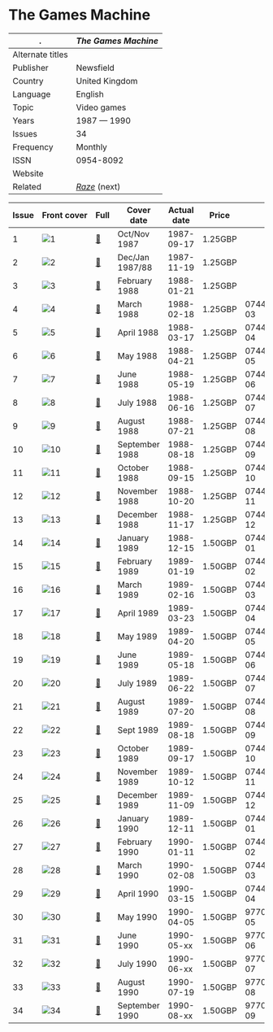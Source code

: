 # The Games Machine

. | _The Games Machine_
--- | ---
Alternate titles | 
Publisher | Newsfield
Country | United Kingdom
Language | English
Topic | Video games
Years | 1987 &mdash; 1990
Issues | 34
Frequency | Monthly
ISSN | 0954-8092
Website | 
Related | _[Raze](Raze.md)_ (next)

Issue | Front&nbsp;cover | Full | Cover date | Actual date | Price | Barcode | Extras
----- | ---------------- | ---- | ---------- | ----------- | ----- | ------- | ------
1|![1](gamesmachine/01.png)|[🔗][1]|Oct/Nov 1987|1987-09-17|1.25GBP||
2|![2](gamesmachine/02.png)|[🔗][2]|Dec/Jan 1987/88|1987-11-19|1.25GBP||
3|![3](gamesmachine/03.png)|[🔗][3]|February 1988|1988-01-21|1.25GBP||
4|![4](gamesmachine/04.png)|[🔗][4]|March 1988|1988-02-18|1.25GBP|074470726708-03|
5|![5](gamesmachine/05.png)|[🔗][5]|April 1988|1988-03-17|1.25GBP|074470726708-04|
6|![6](gamesmachine/06.png)|[🔗][6]|May 1988|1988-04-21|1.25GBP|074470726708-05|
7|![7](gamesmachine/07.png)|[🔗][7]|June 1988|1988-05-19|1.25GBP|074470726708-06|
8|![8](gamesmachine/08.png)|[🔗][8]|July 1988|1988-06-16|1.25GBP|074470726708-07|
9|![9](gamesmachine/09.png)|[🔗][9]|August 1988|1988-07-21|1.25GBP|074470726708-08|
10|![10](gamesmachine/10.png)|[🔗][10]|September 1988|1988-08-18|1.25GBP|074470726708-09|
11|![11](gamesmachine/11.png)|[🔗][11]|October 1988|1988-09-15|1.25GBP|074470726708-10|
12|![12](gamesmachine/12.png)|[🔗][12]|November 1988|1988-10-20|1.25GBP|074470726708-11|
13|![13](gamesmachine/13.png)|[🔗][13]|December 1988|1988-11-17|1.25GBP|074470726708-12|
14|![14](gamesmachine/14.png)|[🔗][14]|January 1989|1988-12-15|1.50GBP|074470726708-01|
15|![15](gamesmachine/15.png)|[🔗][15]|February 1989|1989-01-19|1.50GBP|074470726708-02|
16|![16](gamesmachine/16.png)|[🔗][16]|March 1989|1989-02-16|1.50GBP|074470726708-03|
17|![17](gamesmachine/17.png)|[🔗][17]|April 1989|1989-03-23|1.50GBP|074470726708-04|
18|![18](gamesmachine/18.png)|[🔗][18]|May 1989|1989-04-20|1.50GBP|074470726708-05|
19|![19](gamesmachine/19.png)|[🔗][19]|June 1989|1989-05-18|1.50GBP|074470726708-06|
20|![20](gamesmachine/20.png)|[🔗][20]|July 1989|1989-06-22|1.50GBP|074470726708-07|
21|![21](gamesmachine/21.png)|[🔗][21]|August 1989|1989-07-20|1.50GBP|074470726708-08|
22|![22](gamesmachine/22.png)|[🔗][22]|Sept 1989|1989-08-18|1.50GBP|074470726708-09|
23|![23](gamesmachine/23.png)|[🔗][23]|October 1989|1989-09-17|1.50GBP|074470726708-10|
24|![24](gamesmachine/24.png)|[🔗][24]|November 1989|1989-10-12|1.50GBP|074470726708-11|
25|![25](gamesmachine/25.png)|[🔗][25]|December 1989|1989-11-09|1.50GBP|074470726708-12|
26|![26](gamesmachine/26.png)|[🔗][26]|January 1990|1989-12-11|1.50GBP|074470726708-01|
27|![27](gamesmachine/27.png)|[🔗][27]|February 1990|1990-01-11|1.50GBP|074470726708-02|
28|![28](gamesmachine/28.png)|[🔗][28]|March 1990|1990-02-08|1.50GBP|074470726708-03|
29|![29](gamesmachine/29.png)|[🔗][29]|April 1990|1990-03-15|1.50GBP|074470726708-04|
30|![30](gamesmachine/30.png)|[🔗][30]|May 1990|1990-04-05|1.50GBP|9770954809004-05|
31|![31](gamesmachine/31.png)|[🔗][31]|June 1990|1990-05-xx|1.50GBP|9770954809004-06|
32|![32](gamesmachine/32.png)|[🔗][32]|July 1990|1990-06-xx|1.50GBP|9770954809004-07|
33|![33](gamesmachine/33.png)|[🔗][33]|August 1990|1990-07-19|1.50GBP|9770954809004-08|
34|![34](gamesmachine/34.png)|[🔗][34]|September 1990|1990-08-xx|1.50GBP|9770954809004-09|

[1]: https://archive.org/details/The_Games_Machine_Issue_01
[2]: https://archive.org/details/The_Games_Machine_Issue_002
[3]: https://archive.org/details/The_Games_Machine_Issue_003
[4]: https://archive.org/details/The_Games_Machine_Issue_004
[5]: https://archive.org/details/The_Games_Machine_Issue_005
[6]: https://archive.org/details/The_Games_Machine_Issue_006
[7]: https://archive.org/details/The_Games_Machine_Issue_007
[8]: https://archive.org/details/The_Games_Machine_Issue_008
[9]: https://archive.org/details/The_Games_Machine_Issue_009
[10]: https://archive.org/details/The_Games_Machine_Issue_0010
[11]: https://archive.org/details/The_Games_Machine_Issue_011
[12]: https://archive.org/details/The_Games_Machine_Issue_012
[13]: https://archive.org/details/The_Games_Machine_Issue_013
[14]: https://archive.org/details/The_Games_Machine_Issue_014
[15]: https://archive.org/details/The_Games_Machine_Issue_015
[16]: https://archive.org/details/The_Games_Machine_Issue_016
[17]: https://archive.org/details/The_Games_Machine_Issue_017
[18]: https://archive.org/details/The_Games_Machine_Issue_018
[19]: https://archive.org/details/The_Games_Machine_Issue_019
[20]: https://archive.org/details/The_Games_Machine_Issue_020
[21]: https://archive.org/details/The_Games_Machine_Issue_021
[22]: https://archive.org/details/The_Games_Machine_Issue_022
[23]: https://archive.org/details/The_Games_Machine_Issue_023
[24]: https://archive.org/details/The_Games_Machine_Issue_024
[25]: https://archive.org/details/The_Games_Machine_Issue_025
[26]: https://archive.org/details/The_Games_Machine_Issue_026
[27]: https://archive.org/details/The_Games_Machine_Issue_027
[28]: https://archive.org/details/The_Games_Machine_Issue_028
[29]: https://archive.org/details/The_Games_Machine_Issue_029
[30]: https://archive.org/details/The_Games_Machine_Issue_030
[31]: https://archive.org/details/The_Games_Machine_Issue_031
[32]: https://archive.org/details/The_Games_Machine_Issue_032
[33]: https://archive.org/details/The_Games_Machine_Issue_033
[34]: https://archive.org/details/The_Games_Machine_Issue_034
